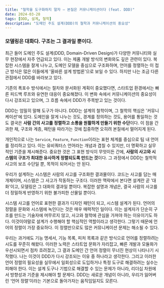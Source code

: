 ```yaml
---
title: "철학을 도구화하지 말자 – 본질은 커뮤니케이션이다 (feat. DDD)"
date: 2024-03-28
tags: [DDD, 설계, 철학]
description: "도메인 주도 설계(DDD)의 철학과 커뮤니케이션의 중요성"
---
```


### 모델링은 대화다. 구조는 그 결과일 뿐이다.

최근 들어 도메인 주도 설계(DDD, Domain-Driven Design)가 다양한 커뮤니티와 실무 현장에서 자주 언급되고 있다. 이는 제품 개발 방식의 변화와도 깊은 관련이 있다. 복잡한 시스템을 잘게 나누고, 도메인 모델을 중심으로 구조화하며, 언어를 정렬하는 이 접근 방식은 많은 이들에게 '올바른 설계 방법론'으로 보일 수 있다. 하지만 나는 조금 다른 관점에서 DDD를 바라보고 있다.

기존의 폭포수 방식에서는 절차와 문서화된 계획이 중요했다면, 스타트업 환경에서는 빠른 피드백 루프와 유연한 대응이 중요해졌다. 이 변화 속에서 커뮤니케이션의 중요성이 다시 강조되고 있으며, 그 흐름 속에서 DDD가 주목받고 있는 것이다.

DDD는 엄밀히 말해 도구가 아니다. DDD는 설계의 철학이며, 그 철학의 핵심은 '커뮤니케이션'에 있다. 도메인을 잘게 나누는 것도, 경계를 정의하는 것도, 용어를 통일하는 것도 결국은 **사람 간의 사고를 정렬하고 소통을 원활하게 만들기 위한 수단**이다. 이 점을 간과한 채, 구조와 계층, 패턴을 따라가는 것에 집중하면 오히려 본질에서 멀어지게 된다.

개인적으로 나는 `Service`, `Feature`, `Function`이라는 표현 체계를 중심으로 팀 내 언어를 정리하고 있다. 이는 유비쿼터스 언어라는 개념과 겹칠 수 있지만, 더 명확하고 실무적인 기준을 제시해준다. 중요한 것은 그 표현 방식이 무엇이든 간에, **사람의 사고와 시스템의 구조가 최대한 유사하게 정렬되도록 만드는 것**이다. 그 과정에서 DDD는 철학적 사고의 보조 수단일 뿐, 목적이 되어서는 안 된다.

우리가 설계하는 시스템은 사람의 사고를 구조화한 결과물이다. 코드는 사고를 담는 매개체이며, 시스템은 그 사고가 작동하는 구조다. 이러한 맥락에서 본다면 설계란 곧 '대화'이고, 모델링은 그 대화의 결과일 뿐이다. 복잡한 설명과 개념은, 결국 사람의 사고를 더 정밀하게 반영하기 위한 불가피한 산물일 뿐이다.

시스템 사고를 언어로 표현한 결과가 디자인 패턴이 되고, 시스템 설계가 된다. 언어의 정렬을 문화와 시스템에 녹인다는 것은 매우 매력적인 일이다. 이는 설계자가 단순히 구조를 만드는 기술자에 머무르지 않고, 사고와 철학에 관심을 가져야 하는 이유이기도 하다. 이것이야말로 설계가 수행해야 할 핵심적인 역할이라고 생각한다. 그렇기 때문에 언어의 정렬이 가장 중요하다. 이 정렬만으로도 많은 커뮤니케이션 문제는 해소될 수 있다.

우리는 과거에도 기능 명세서, 기능 목록, 피처 목록과 같은 방식으로 언어를 정렬하려는 시도를 꾸준히 해왔다. 이러한 노력은 스타트업 문화가 자리잡고, 빠른 개발과 모듈화가 우선시되면서 점차 흐려졌고, 그 결과 도메인 간 언어 정렬이 무너진 현상이 나타나기 시작했다. 나는 이것이 DDD가 다시 강조되는 이유 중 하나라고 생각한다. 그리고 이러한 언어 정렬의 필요성을 실무에서 일회성으로 도입하거나 특정 도구로 해결하려는 실수는 피해야 한다. 이는 설계 도구나 기법으로 해결할 수 있는 문제가 아니라, 리더십 차원에서 방향성과 기준을 제시해야 할 문제다. DDD는 새로운 개념이 아니라, 우리가 잃어버린 ‘언어 정렬’이라는 기본으로 돌아가자는 움직임일지도 모른다.